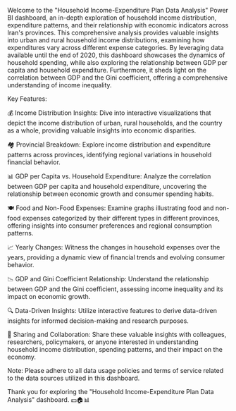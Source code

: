 Welcome to the "Household Income-Expenditure Plan Data Analysis" Power BI dashboard, an in-depth exploration of household income distribution, expenditure patterns, and their relationship with economic indicators across Iran's provinces. This comprehensive analysis provides valuable insights into urban and rural household income distributions, examining how expenditures vary across different expense categories. By leveraging data available until the end of 2020, this dashboard showcases the dynamics of household spending, while also exploring the relationship between GDP per capita and household expenditure. Furthermore, it sheds light on the correlation between GDP and the Gini coefficient, offering a comprehensive understanding of income inequality.

Key Features:

💰 Income Distribution Insights: Dive into interactive visualizations that depict the income distribution of urban, rural households, and the country as a whole, providing valuable insights into economic disparities.

🏘️ Provincial Breakdown: Explore income distribution and expenditure patterns across provinces, identifying regional variations in household financial behavior.

📊 GDP per Capita vs. Household Expenditure: Analyze the correlation between GDP per capita and household expenditure, uncovering the relationship between economic growth and consumer spending habits.

🍽️ Food and Non-Food Expenses: Examine graphs illustrating food and non-food expenses categorized by their different types in different provinces, offering insights into consumer preferences and regional consumption patterns.

📈 Yearly Changes: Witness the changes in household expenses over the years, providing a dynamic view of financial trends and evolving consumer behavior.

📉 GDP and Gini Coefficient Relationship: Understand the relationship between GDP and the Gini coefficient, assessing income inequality and its impact on economic growth.

🔍 Data-Driven Insights: Utilize interactive features to derive data-driven insights for informed decision-making and research purposes.

📣 Sharing and Collaboration: Share these valuable insights with colleagues, researchers, policymakers, or anyone interested in understanding household income distribution, spending patterns, and their impact on the economy.

Note: Please adhere to all data usage policies and terms of service related to the data sources utilized in this dashboard.

Thank you for exploring the "Household Income-Expenditure Plan Data Analysis" dashboard. 💵🏠📊
